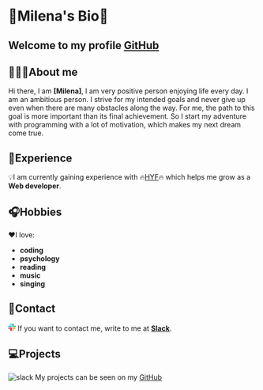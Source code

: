 # 🌟Milena's Bio🌟

## Welcome to my profile [GitHub](README.md)

## 👱‍♀️💼About me

Hi there, I am **[Milena]**, I am very positive person enjoying life every day.
I am an ambitious person. I strive for my intended goals and never give up even
when there are many obstacles along the way. For me, the path to this goal is
more important than its final achievement. So I start my adventure with
programming with a lot of motivation, which makes my next dream come true.

## 🚀Experience

💡I am currently gaining experience with 🔥[HYF](https://hackyourfuture.be/)🔥
which helps me grow as a **Web developer**.

## 🎧Hobbies

❤️I love:

- **coding**
- **psychology**
- **reading**
- **music**
- **singing**

## 💬Contact

![slack](./img/slack.png) If you want to contact me, write to me at
**[Slack](https://mileenka.slack.com)**.

## 💻Projects

![slack](./img/github.ico) My projects can be seen on my
[GitHub](https://github.com/Mileenka)
